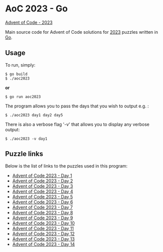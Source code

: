 # AoC 2023 - Go

[Advent of Code - 2023](https://adventofcode.com/2023)

Main source code for Advent of Code solutions for [2023](https://adventofcode.com/2023) puzzles written in [Go](https://golang.org/).

## Usage
To run, simply:
```
$ go build
$ ./aoc2023
```
**or**

```
$ go run aoc2023
```

The program allows you to pass the days that you wish to output e.g. :
```
$ ./aoc2023 day1 day2 day5
```

There is also a verbose flag '-v' that allows you to display any verbose output:
```
$ ./aoc2023 -v day1
```

## Puzzle links

Below is the list of links to the puzzles used in this program:
* [Advent of Code 2023 - Day 1](https://adventofcode.com/2023/day/1)
* [Advent of Code 2023 - Day 2](https://adventofcode.com/2023/day/2)
* [Advent of Code 2023 - Day 3](https://adventofcode.com/2023/day/3)
* [Advent of Code 2023 - Day 4](https://adventofcode.com/2023/day/4)
* [Advent of Code 2023 - Day 5](https://adventofcode.com/2023/day/5)
* [Advent of Code 2023 - Day 6](https://adventofcode.com/2023/day/6)
* [Advent of Code 2023 - Day 7](https://adventofcode.com/2023/day/7)
* [Advent of Code 2023 - Day 8](https://adventofcode.com/2023/day/8)
* [Advent of Code 2023 - Day 9](https://adventofcode.com/2023/day/9)
* [Advent of Code 2023 - Day 10](https://adventofcode.com/2023/day/10)
* [Advent of Code 2023 - Day 11](https://adventofcode.com/2023/day/11)
* [Advent of Code 2023 - Day 12](https://adventofcode.com/2023/day/12)
* [Advent of Code 2023 - Day 13](https://adventofcode.com/2023/day/13)
* [Advent of Code 2023 - Day 14](https://adventofcode.com/2023/day/14)